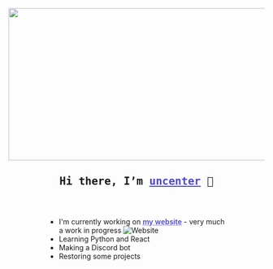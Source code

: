 <br>
<div align="center">
  <img src="https://i.pinimg.com/originals/a2/f4/90/a2f490b01fff8004dbc50ffc5ac7100e.gif" width="600" height="300"/>
</div>

<h2 style="text-align: center"><samp> Hi there, I’m <a style="text-decoration: underline #5049cc; color: #5049cc;" href="https://uncenter.org" target="_blank" rel="noopener noreferrer">uncenter</a> 👋</h2>
<div style="margin: auto; width: 70%; padding: 10px;">

<br>

- I'm currently working on <a style="text-decoration: underline dotted #5049cc; color: #5049cc; font-weight: 600;" href="https://uncenter.org">my website</a> - very much a work in progress 
![Website](https://img.shields.io/website?down_color=red&down_message=down&up_color=green&up_message=online&url=https%3A%2F%2Funcenter.org)
- Learning Python and React
- Making a Discord bot
- Restoring some projects

<br>
</div>
